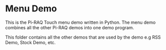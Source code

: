 # Menu Demo

This is the Pi-RAQ Touch menu demo written in Python.
The menu demo combines all the other Pi-RAQ demos into one demo program.

This folder contains all the other demos that are used by the demo e.g RSS Demo, Stock Demo, etc.
